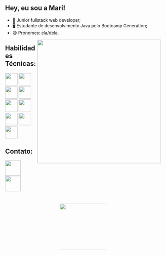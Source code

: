 ## Hey, eu sou a Mari! 

- 🔭 Junior fullstack web developer;
- 🖥 Estudante de desenvolvimento Java pelo Bootcamp Generation;
- 😄 Pronomes: ela/dela.
<img align="right" height = "400" widht="400em" src=https://i.imgur.com/tIo4Jz7.png />
 <h2> Habilidades Técnicas: </h2>
 <div>
<link rel="stylesheet" href="https://cdn.jsdelivr.net/gh/devicons/devicon@v2.15.1/devicon.min.css">
<img height = "40em" src="https://cdn.jsdelivr.net/gh/devicons/devicon/icons/java/java-original.svg" />
<img height = "40em" src="https://cdn.jsdelivr.net/gh/devicons/devicon/icons/mysql/mysql-plain.svg" />
<img height = "40em" src="https://cdn.jsdelivr.net/gh/devicons/devicon/icons/spring/spring-original.svg" />
<img height = "40em" src="https://cdn.jsdelivr.net/gh/devicons/devicon/icons/react/react-original-wordmark.svg" />
<img height = "40em" src="https://cdn.jsdelivr.net/gh/devicons/devicon/icons/html5/html5-original-wordmark.svg" />
<img height = "40em" src="https://cdn.jsdelivr.net/gh/devicons/devicon/icons/css3/css3-original-wordmark.svg" />
<img height = "40em" src="https://cdn.jsdelivr.net/gh/devicons/devicon/icons/typescript/typescript-original.svg" />
<img height = "40em" src="https://cdn.jsdelivr.net/gh/devicons/devicon/icons/javascript/javascript-original.svg" />
<img height = "40em" src="https://cdn.jsdelivr.net/gh/devicons/devicon/icons/git/git-original.svg" />
</div>
<div align="left" justifyContent="center"> 
<h2> Contato:</h2>
<a href="https://linkedin.com/in/Marianadsm">
  <img height="50rem" widht="50rem" src="https://cdn-icons-png.flaticon.com/512/3536/3536505.png"/>
<a href = "mailto:mariana.dsm@hotmail.com">
  <img height="50rem" widht="50rem" src="https://cdn-icons-png.flaticon.com/512/3296/3296467.png">
 </div>
  <h1></h1>
<div align="center" >
 <img align="center" height="150em" widht="100em" src="https://github-readme-stats.vercel.app/api?username=Marianadsm&show_icons=true&theme=dracula&include_all_commits=true&count_private=true"/>
 
</div>




 
 
